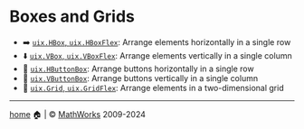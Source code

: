 # Boxes and Grids
 
* :arrow_right: [`uix.HBox`, `uix.HBoxFlex`](uixHBox.md): Arrange elements horizontally in a single row
* :arrow_down: [`uix.VBox`, `uix.VBoxFlex`](uixVBox.md): Arrange elements vertically in a single column
* :traffic_light: [`uix.HButtonBox`](uixHButtonBox.md): Arrange buttons horizontally in a single row
* :vertical_traffic_light: [`uix.VButtonBox`](uixVButtonBox.md): Arrange buttons vertically in a single column
* :symbols: [`uix.Grid`, `uix.GridFlex`](uixGrid.md): Arrange elements in a two-dimensional grid

___

[home](index.md) :house: | :copyright: [MathWorks](https://www.mathworks.com/services/consulting.html) 2009-2024